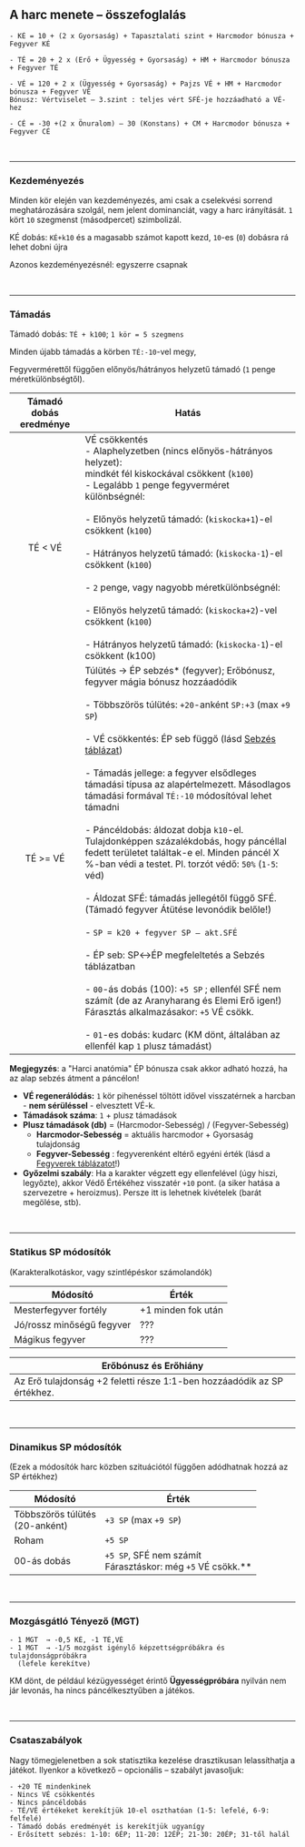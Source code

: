 
## A harc menete – összefoglalás

```
- KÉ = 10 + (2 x Gyorsaság) + Tapasztalati szint + Harcmodor bónusza + Fegyver KÉ

- TÉ = 20 + 2 x (Erő + Ügyesség + Gyorsaság) + HM + Harcmodor bónusza + Fegyver TÉ

- VÉ = 120 + 2 x (Ügyesség + Gyorsaság) + Pajzs VÉ + HM + Harcmodor bónusza + Fegyver VÉ
Bónusz: Vértviselet – 3.szint : teljes vért SFÉ-je hozzáadható a VÉ-hez

- CÉ = -30 +(2 x Önuralom) – 30 (Konstans) + CM + Harcmodor bónusza + Fegyver CÉ
```

<br />

---
### Kezdeményezés

Minden kör elején van kezdeményezés, ami csak a cselekvési sorrend meghatározására szolgál, nem jelent dominanciát, vagy a harc irányítását. `1` kört `10` szegmenst (másodpercet) szimbolizál.

KÉ dobás: `KÉ+k10` és a magasabb számot kapott kezd, `10`-es (`0`) dobásra rá lehet dobni újra

Azonos kezdeményezésnél: egyszerre csapnak

<br />

---
### Támadás

Támadó dobás: `TÉ + k100`; `1 kör = 5 szegmens`

Minden újabb támadás a körben `TÉ:-10`-vel megy,

Fegyvermérettől függően előnyös/hátrányos helyzetű támadó (`1` penge méretkülönbségtől).

| Támadó dobás eredménye | Hatás                                                                                                                                                                                                                                                                                                                                                                                                                                                                                                                                                                                                                                                                                                                                                                                                                                                                                                                                                                                                                                              |
|:----------------------:| -------------------------------------------------------------------------------------------------------------------------------------------------------------------------------------------------------------------------------------------------------------------------------------------------------------------------------------------------------------------------------------------------------------------------------------------------------------------------------------------------------------------------------------------------------------------------------------------------------------------------------------------------------------------------------------------------------------------------------------------------------------------------------------------------------------------------------------------------------------------------------------------------------------------------------------------------------------------------------------------------------------------------------------------------- |
|        TÉ < VÉ         | VÉ csökkentés<br>- Alaphelyzetben (nincs előnyös-hátrányos helyzet):  <br>    mindkét fél kiskockával csökkent (`k100`) <br>- Legalább `1` penge fegyverméret különbségnél:<br>    <br>- Előnyös helyzetű támadó: (`kiskocka+1`)-el csökkent (`k100`)<br>    <br>- Hátrányos helyzetű támadó: (`kiskocka-1`)-el csökkent (`k100`)<br>    <br>- `2` penge, vagy nagyobb méretkülönbségnél:<br>    <br>- Előnyös helyzetű támadó: (`kiskocka+2`)-vel csökkent (`k100`)<br>    <br>- Hátrányos helyzetű támadó: (`kiskocka-1`)-el csökkent (k100)                                                                                                                                                                                                                                                                                                                                                                                                                                                                                                     |
|        TÉ >= VÉ        | Túlütés → ÉP sebzés* (fegyver); Erőbónusz, fegyver mágia bónusz hozzáadódik<br><br>- Többszörös túlütés: `+20`-anként `SP:+3` (max `+9 SP`)<br>    <br>- VÉ csökkentés: ÉP seb függő (lásd [Sebzés táblázat](054_01_02_harc_menete_reszletes.md#sebz%C3%A9s))<br>    <br>- Támadás jellege: a fegyver elsődleges támadási típusa az alapértelmezett. Másodlagos támadási formával `TÉ:-10` módosítóval lehet támadni<br>    <br>- Páncéldobás: áldozat dobja `k10`-el. Tulajdonképpen százalékdobás, hogy páncéllal fedett területet találtak-e el. Minden páncél X %-ban védi a testet. Pl. torzót védő: `50%` (`1-5`: véd)<br>    <br>- Áldozat SFÉ: támadás jellegétől függő SFÉ. (Támadó fegyver Átütése levonódik belőle!)<br>    <br>- `SP = k20 + fegyver SP – akt.SFÉ`<br>    <br>- ÉP seb: SP↔ÉP megfeleltetés a Sebzés táblázatban<br>    <br>- `00`-ás dobás (100): `+5 SP` ; ellenfél SFÉ nem számít (de az Aranyharang és Elemi Erő igen!)  <br>    Fárasztás alkalmazásakor: `+5` VÉ csökk.<br>    <br>- `01`-es dobás: kudarc (KM dönt, általában az ellenfél kap `1` plusz támadást) |

**Megjegyzés**: a "Harci anatómia" ÉP bónusza csak akkor adható hozzá, ha az alap sebzés átment a páncélon!


- **VÉ regenerálódás:** `1` kör pihenéssel töltött idővel visszatérnek a harcban - **nem sérüléssel** - elvesztett VÉ-k.
- **Támadások száma**: `1` + plusz támadások
- **Plusz támadások (db)** = (Harcmodor-Sebesség) / (Fegyver-Sebesség)
  - **Harcmodor-Sebesség** = aktuális harcmodor + Gyorsaság tulajdonság
  - **Fegyver-Sebesség** : fegyverenként eltérő egyéni érték (lásd a [Fegyverek táblázatot](057_fegyverek.md)!)
- **Győzelmi szabály**: Ha a karakter végzett egy ellenfelével (úgy hiszi, legyőzte), akkor Védő Értékéhez visszatér `+10` pont. (a siker hatása a szervezetre + heroizmus). Persze itt is lehetnek kivételek (barát megölése, stb).

<br />

---
### Statikus SP módosítók
(Karakteralkotáskor, vagy szintlépéskor számolandók)

| Módosító                  | Érték              |
| ------------------------- | ------------------ |
| Mesterfegyver fortély     | +1 minden fok után |
| Jó/rossz minőségű fegyver | ???                |
| Mágikus fegyver           | ???                |


| Erőbónusz és Erőhiány                                                   |
| ----------------------------------------------------------------------- |
| Az Erő tulajdonság +2 feletti része 1:1-ben hozzáadódik az SP értékhez. |

<br />

---
### Dinamikus SP módosítók
(Ezek a módosítók harc közben szituációtól függően adódhatnak hozzá az SP értékhez)

| Módosító                            | Érték                                                           |
| ----------------------------------- | --------------------------------------------------------------- |
| Többszörös túlütés  <br>(20-anként) | `+3 SP`  (max `+9 SP`)                                          |
| Roham                               | `+5 SP`                                                         |
| 00-ás dobás                         | `+5 SP`, SFÉ nem számít  <br>Fárasztáskor: még `+5` VÉ csökk.** |

<br />

---
### Mozgásgátló Tényező (MGT)


```
- 1 MGT  → -0,5 KÉ, -1 TÉ,VÉ
- 1 MGT  → -1/5 mozgást igénylő képzettségpróbákra és tulajdonságpróbákra
  (lefele kerekítve)
```

KM dönt, de például kézügyességet érintő **Ügyességpróbára** nyilván nem jár levonás, ha nincs páncélkesztyűben a játékos.

<br />

---

### Csataszabályok

Nagy tömegjelenetben a sok statisztika kezelése drasztikusan lelassíthatja a játékot. Ilyenkor a következő – opcionális – szabályt javasoljuk:

```
- +20 TÉ mindenkinek
- Nincs VÉ csökkentés
- Nincs páncéldobás
- TÉ/VÉ értékeket kerekítjük 10-el oszthatóan (1-5: lefelé, 6-9: felfelé)
- Támadó dobás eredményét is kerekítjük ugyanígy
- Erősített sebzés: 1-10: 6ÉP; 11-20: 12ÉP; 21-30: 20ÉP; 31-től halál
```
